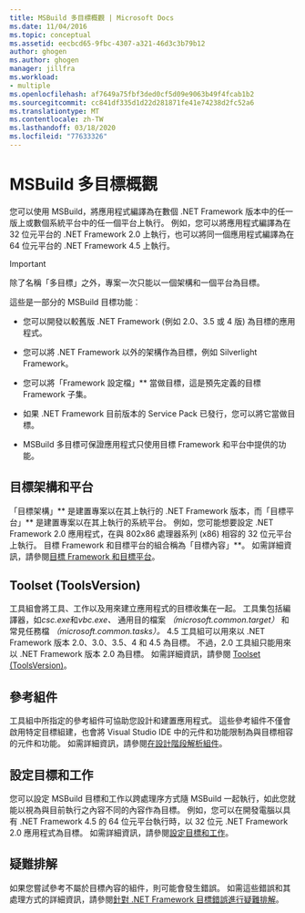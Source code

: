 ```yaml
---
title: MSBuild 多目標概觀 | Microsoft Docs
ms.date: 11/04/2016
ms.topic: conceptual
ms.assetid: eecbcd65-9fbc-4307-a321-46d3c3b79b12
author: ghogen
ms.author: ghogen
manager: jillfra
ms.workload:
- multiple
ms.openlocfilehash: af7649a75fbf3ded0cf5d09e9063b49f4fcab1b2
ms.sourcegitcommit: cc841df335d1d22d281871fe41e74238d2fc52a6
ms.translationtype: MT
ms.contentlocale: zh-TW
ms.lasthandoff: 03/18/2020
ms.locfileid: "77633326"
---
```

# <a name="msbuild-multitargeting-overview"></a>MSBuild 多目標概觀

您可以使用 MSBuild，將應用程式編譯為在數個 .NET Framework 版本中的任一版上或數個系統平台中的任一個平台上執行。 例如，您可以將應用程式編譯為在 32 位元平台的 .NET Framework 2.0 上執行，也可以將同一個應用程式編譯為在 64 位元平台的 .NET Framework 4.5 上執行。

> [!IMPORTANT]
> 除了名稱「多目標」之外，專案一次只能以一個架構和一個平台為目標。

 這些是一部分的 MSBuild 目標功能︰

- 您可以開發以較舊版 .NET Framework (例如 2.0、3.5 或 4 版) 為目標的應用程式。

- 您可以將 .NET Framework 以外的架構作為目標，例如 Silverlight Framework。

- 您可以將「Framework 設定檔」** 當做目標，這是預先定義的目標 Framework 子集。

- 如果 .NET Framework 目前版本的 Service Pack 已發行，您可以將它當做目標。

- MSBuild 多目標可保證應用程式只使用目標 Framework 和平台中提供的功能。

## <a name="target-framework-and-platform"></a>目標架構和平台

 「目標架構」** 是建置專案以在其上執行的 .NET Framework 版本，而「目標平台」** 是建置專案以在其上執行的系統平台。  例如，您可能想要設定 .NET Framework 2.0 應用程式，在與 802x86 處理器系列 (x86) 相容的 32 位元平台上執行。 目標 Framework 和目標平台的組合稱為「目標內容」**。 如需詳細資訊，請參閱[目標 Framework 和目標平台](../msbuild/msbuild-target-framework-and-target-platform.md)。

## <a name="toolset-toolsversion"></a>Toolset (ToolsVersion)

 工具組會將工具、工作以及用來建立應用程式的目標收集在一起。 工具集包括編譯器，如*csc.exe*和*vbc.exe、* 通用目的檔案 *（microsoft.common.target）* 和常見任務檔 *（microsoft.common.tasks）。* 4.5 工具組可以用來以 .NET Framework 版本 2.0、3.0、3.5、4 和 4.5 為目標。 不過，2.0 工具組只能用來以 .NET Framework 版本 2.0 為目標。 如需詳細資訊，請參閱 [Toolset (ToolsVersion)](../msbuild/msbuild-toolset-toolsversion.md)。

## <a name="reference-assemblies"></a>參考組件

 工具組中所指定的參考組件可協助您設計和建置應用程式。 這些參考組件不僅會啟用特定目標組建，也會將 Visual Studio IDE 中的元件和功能限制為與目標相容的元件和功能。 如需詳細資訊，請參閱[在設計階段解析組件](../msbuild/resolving-assemblies-at-design-time.md)。

## <a name="configure-targets-and-tasks"></a>設定目標和工作

 您可以設定 MSBuild 目標和工作以跨處理序方式隨 MSBuild 一起執行，如此您就能以視為與目前執行之內容不同的內容作為目標。  例如，您可以在開發電腦以具有 .NET Framework 4.5 的 64 位元平台執行時，以 32 位元 .NET Framework 2.0 應用程式為目標。 如需詳細資訊，請參閱[設定目標和工作](../msbuild/configuring-targets-and-tasks.md)。

## <a name="troubleshooting"></a>疑難排解

 如果您嘗試參考不屬於目標內容的組件，則可能會發生錯誤。 如需這些錯誤和其處理方式的詳細資訊，請參閱[針對 .NET Framework 目標錯誤進行疑難排解](../msbuild/troubleshooting-dotnet-framework-targeting-errors.md)。

